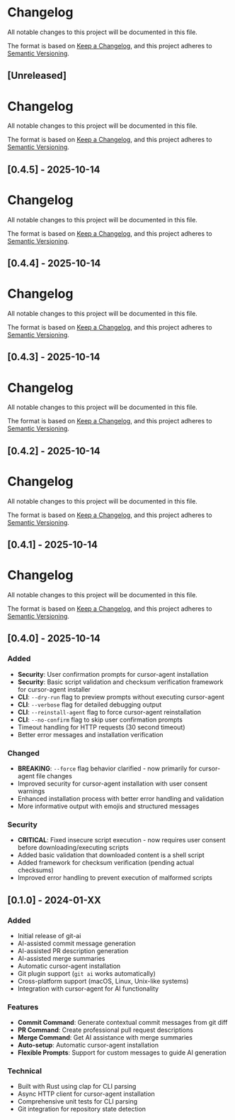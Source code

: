 # Changelog

All notable changes to this project will be documented in this file.

The format is based on [Keep a Changelog](https://keepachangelog.com/en/1.0.0/),
and this project adheres to [Semantic Versioning](https://semver.org/spec/v2.0.0.html).

## [Unreleased]

# Changelog

All notable changes to this project will be documented in this file.

The format is based on [Keep a Changelog](https://keepachangelog.com/en/1.0.0/),
and this project adheres to [Semantic Versioning](https://semver.org/spec/v2.0.0.html).

## [0.4.5] - 2025-10-14

# Changelog

All notable changes to this project will be documented in this file.

The format is based on [Keep a Changelog](https://keepachangelog.com/en/1.0.0/),
and this project adheres to [Semantic Versioning](https://semver.org/spec/v2.0.0.html).


## [0.4.4] - 2025-10-14

# Changelog

All notable changes to this project will be documented in this file.

The format is based on [Keep a Changelog](https://keepachangelog.com/en/1.0.0/),
and this project adheres to [Semantic Versioning](https://semver.org/spec/v2.0.0.html).


## [0.4.3] - 2025-10-14

# Changelog

All notable changes to this project will be documented in this file.

The format is based on [Keep a Changelog](https://keepachangelog.com/en/1.0.0/),
and this project adheres to [Semantic Versioning](https://semver.org/spec/v2.0.0.html).


## [0.4.2] - 2025-10-14

# Changelog

All notable changes to this project will be documented in this file.

The format is based on [Keep a Changelog](https://keepachangelog.com/en/1.0.0/),
and this project adheres to [Semantic Versioning](https://semver.org/spec/v2.0.0.html).


## [0.4.1] - 2025-10-14

# Changelog

All notable changes to this project will be documented in this file.

The format is based on [Keep a Changelog](https://keepachangelog.com/en/1.0.0/),
and this project adheres to [Semantic Versioning](https://semver.org/spec/v2.0.0.html).


## [0.4.0] - 2025-10-14

### Added
- **Security**: User confirmation prompts for cursor-agent installation
- **Security**: Basic script validation and checksum verification framework for cursor-agent installer
- **CLI**: `--dry-run` flag to preview prompts without executing cursor-agent
- **CLI**: `--verbose` flag for detailed debugging output
- **CLI**: `--reinstall-agent` flag to force cursor-agent reinstallation
- **CLI**: `--no-confirm` flag to skip user confirmation prompts
- Timeout handling for HTTP requests (30 second timeout)
- Better error messages and installation verification

### Changed
- **BREAKING**: `--force` flag behavior clarified - now primarily for cursor-agent file changes
- Improved security for cursor-agent installation with user consent warnings
- Enhanced installation process with better error handling and validation
- More informative output with emojis and structured messages

### Security
- **CRITICAL**: Fixed insecure script execution - now requires user consent before downloading/executing scripts
- Added basic validation that downloaded content is a shell script
- Added framework for checksum verification (pending actual checksums)
- Improved error handling to prevent execution of malformed scripts


## [0.1.0] - 2024-01-XX

### Added
- Initial release of git-ai
- AI-assisted commit message generation
- AI-assisted PR description generation  
- AI-assisted merge summaries
- Automatic cursor-agent installation
- Git plugin support (`git ai` works automatically)
- Cross-platform support (macOS, Linux, Unix-like systems)
- Integration with cursor-agent for AI functionality

### Features
- **Commit Command**: Generate contextual commit messages from git diff
- **PR Command**: Create professional pull request descriptions
- **Merge Command**: Get AI assistance with merge summaries
- **Auto-setup**: Automatic cursor-agent installation
- **Flexible Prompts**: Support for custom messages to guide AI generation

### Technical
- Built with Rust using clap for CLI parsing
- Async HTTP client for cursor-agent installation  
- Comprehensive unit tests for CLI parsing
- Git integration for repository state detection
